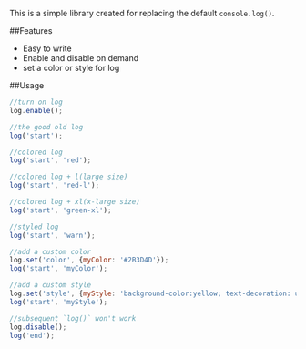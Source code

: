 This is a simple library created for replacing the default `console.log()`.

##Features

* Easy to write
* Enable and disable on demand
* set a color or style for log


##Usage


```javascript
//turn on log
log.enable();

//the good old log
log('start');

//colored log
log('start', 'red');

//colored log + l(large size)
log('start', 'red-l');

//colored log + xl(x-large size)
log('start', 'green-xl');

//styled log
log('start', 'warn');

//add a custom color
log.set('color', {myColor: '#2B3D4D'});
log('start', 'myColor');

//add a custom style
log.set('style', {myStyle: 'background-color:yellow; text-decoration: underline; color:red;'});
log('start', 'myStyle');

//subsequent `log()` won't work
log.disable();
log('end');
```

